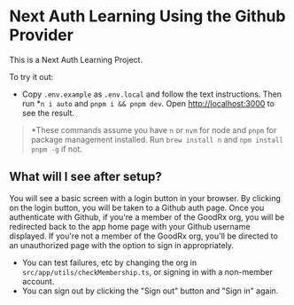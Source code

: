# Next Auth Learning Using the Github Provider

This is a Next Auth Learning Project.

To try it out: 
- Copy `.env.example` as `.env.local` and follow the text instructions. 
Then run \*`n i auto` and `pnpm i && pnpm dev`. Open [http://localhost:3000](http://localhost:3000) to see the result.

> *These commands assume you have `n` or `nvm` for node and `pnpm` for package management installed. Run `brew install n` and `npm install pnpm -g` if not.

## What will I see after setup?

You will see a basic screen with a login button in your browser. By clicking on the login button, you will be taken to a Github auth page. Once you authenticate with Github, if you're a member of the GoodRx org, you will be redirected back to the app home page with your Github username displayed. If you're not a member of the GoodRx org, you'll be directed to an unauthorized page with the option to sign in appropriately.

- You can test failures, etc by changing the org in `src/app/utils/checkMembership.ts`, or signing in with a non-member account.
- You can sign out by clicking the "Sign out" button and "Sign in" again.
